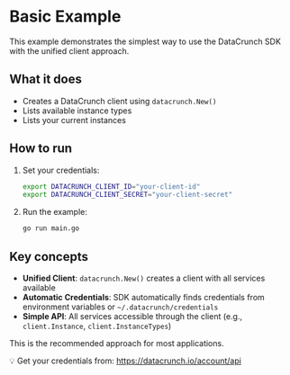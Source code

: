 # Basic Example

This example demonstrates the simplest way to use the DataCrunch SDK with the unified client approach.

## What it does

- Creates a DataCrunch client using `datacrunch.New()`
- Lists available instance types
- Lists your current instances

## How to run

1. Set your credentials:
   ```bash
   export DATACRUNCH_CLIENT_ID="your-client-id"
   export DATACRUNCH_CLIENT_SECRET="your-client-secret"
   ```

2. Run the example:
   ```bash
   go run main.go
   ```

## Key concepts

- **Unified Client**: `datacrunch.New()` creates a client with all services available
- **Automatic Credentials**: SDK automatically finds credentials from environment variables or `~/.datacrunch/credentials`
- **Simple API**: All services accessible through the client (e.g., `client.Instance`, `client.InstanceTypes`)

This is the recommended approach for most applications.

💡 Get your credentials from: https://datacrunch.io/account/api